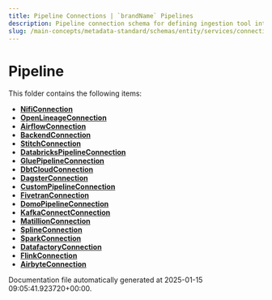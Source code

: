 ```yaml
---
title: Pipeline Connections | `brandName` Pipelines
description: Pipeline connection schema for defining ingestion tool integrations such as Airflow, Glue, and Domo.
slug: /main-concepts/metadata-standard/schemas/entity/services/connections/pipeline
---
```


# Pipeline

This folder contains the following items:

- [**NifiConnection**](/main-concepts/metadata-standard/schemas/entity/services/connections/pipeline/nificonnection)
- [**OpenLineageConnection**](/main-concepts/metadata-standard/schemas/entity/services/connections/pipeline/openlineageconnection)
- [**AirflowConnection**](/main-concepts/metadata-standard/schemas/entity/services/connections/pipeline/airflowconnection)
- [**BackendConnection**](/main-concepts/metadata-standard/schemas/entity/services/connections/pipeline/backendconnection)
- [**StitchConnection**](/main-concepts/metadata-standard/schemas/entity/services/connections/pipeline/stitchconnection)
- [**DatabricksPipelineConnection**](/main-concepts/metadata-standard/schemas/entity/services/connections/pipeline/databrickspipelineconnection)
- [**GluePipelineConnection**](/main-concepts/metadata-standard/schemas/entity/services/connections/pipeline/gluepipelineconnection)
- [**DbtCloudConnection**](/main-concepts/metadata-standard/schemas/entity/services/connections/pipeline/dbtcloudconnection)
- [**DagsterConnection**](/main-concepts/metadata-standard/schemas/entity/services/connections/pipeline/dagsterconnection)
- [**CustomPipelineConnection**](/main-concepts/metadata-standard/schemas/entity/services/connections/pipeline/custompipelineconnection)
- [**FivetranConnection**](/main-concepts/metadata-standard/schemas/entity/services/connections/pipeline/fivetranconnection)
- [**DomoPipelineConnection**](/main-concepts/metadata-standard/schemas/entity/services/connections/pipeline/domopipelineconnection)
- [**KafkaConnectConnection**](/main-concepts/metadata-standard/schemas/entity/services/connections/pipeline/kafkaconnectconnection)
- [**MatillionConnection**](/main-concepts/metadata-standard/schemas/entity/services/connections/pipeline/matillionconnection)
- [**SplineConnection**](/main-concepts/metadata-standard/schemas/entity/services/connections/pipeline/splineconnection)
- [**SparkConnection**](/main-concepts/metadata-standard/schemas/entity/services/connections/pipeline/sparkconnection)
- [**DatafactoryConnection**](/main-concepts/metadata-standard/schemas/entity/services/connections/pipeline/datafactoryconnection)
- [**FlinkConnection**](/main-concepts/metadata-standard/schemas/entity/services/connections/pipeline/flinkconnection)
- [**AirbyteConnection**](/main-concepts/metadata-standard/schemas/entity/services/connections/pipeline/airbyteconnection)


Documentation file automatically generated at 2025-01-15 09:05:41.923720+00:00.
